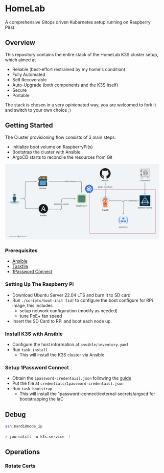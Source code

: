 # HomeLab

A comprehensive Gitops driven Kubernetes setup running on Raspberry Pi(s).


## Overview

This repository contains the entire stack of the HomeLab K3S cluster setup, which aimed at

- Reliable (best-effort restrained by my home's condition)
- Fully Automated 
- Self Recoverable
- Auto-Upgrade (both components and the K3S itself)
- Secure
- Portable

The stack is chosen in a very opinionated way, you are welcomed to fork it and switch to your own choice ;)  

## Getting Started

The Cluster provisioning flow consists of 3 main steps:

- Initialize boot volume on RaspberryPi(s)
- Bootstrap the cluster with Ansible
- ArgoCD starts to reconcile the resources from Git

![cluster_provisioning](cluster-provisioning.png)

### Prerequisites

- [Ansible](https://docs.ansible.com/ansible/latest/installation_guide/intro_installation.html)
- [Taskfile](https://taskfile.dev/installation/)
- [1Password Connect]()

### Setting Up The Raspberry Pi 

- Download Ubuntu Server 22.04 LTS and burn it to SD card
- Run `./scripts/boot-init [id]` to configure the boot configure for RPi image, this includes
  - setup network configuration (modify as needed)
  - tune PoE+ fan speed
- Insert the SD Card to RPi and boot each node up.

### Install K3S with Ansible

- Configure the host information at `ansible/inventory.yaml` 
- Run `task install`
  - This will install the K3S cluster via Ansible


### Setup 1Password Connect

- Obtain the `1password-credentaisl.json` following the [guide](https://developer.1password.com/docs/connect/get-started?deploy=kubernetes&method=1password-com#step-1)
- Put the file at `credentials/1password-credentaisl.json`
- Run `task bootstrap`
  - This will install the 1password-connect/external-secrets/argocd for bootstrapping the IaC 
  
## Debug

```bash
ssh nandi@node_ip

> journalctl -u k3s.service -f
```

## Operations

### Rotate Certs


